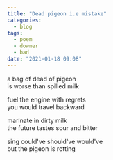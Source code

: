 ```yaml
---
title: "Dead pigeon i.e mistake"
categories:
  - blog
tags:
  - poem
  - downer
  - bad
date: "2021-01-18 09:08"
---
```


a bag of dead of pigeon  
is worse than spilled milk  

fuel the engine with regrets  
you would travel backward

marinate in dirty milk      
the future tastes sour and bitter  

sing could've should've would've   
but the pigeon is rotting  
